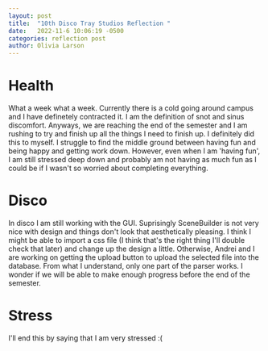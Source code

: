```yaml
---
layout: post
title:  "10th Disco Tray Studios Reflection "
date:   2022-11-6 10:06:19 -0500
categories: reflection post
author: Olivia Larson
---
```

# Health
What a week what a week. Currently there is a cold going around campus and I have definetely contracted it. I am the definition of snot and sinus discomfort. Anyways, we are reaching the end of the semester and I am rushing to try and finish up all the things I need to finish up. I definitely did this to myself. I struggle to find the middle ground between having fun and being happy and getting work down. However, even when I am 'having fun', I am still stressed deep down and probably am not having as much fun as I could be if I wasn't so worried about completing everything.

# Disco
In disco I am still working with the GUI. Suprisingly SceneBuilder is not very nice with design and things don't look that aesthetically pleasing. I think I might be able to import a css file (I think that's the right thing I'll double check that later) and change up the design a little. Otherwise, Andrei and I are working on getting the upload button to upload the selected file into the database. From what I understand, only one part of the parser works. I wonder if we will be able to make enough progress before the end of the semester.

# Stress
I'll end this by saying that I am very stressed :(
